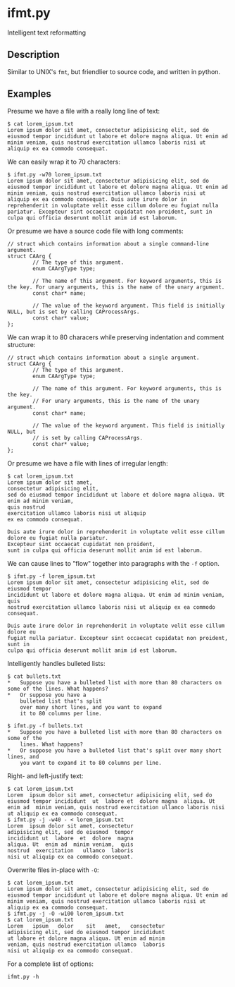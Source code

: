 ifmt.py
======
Intelligent text reformatting

Description
-----------
Similar to UNIX's `fmt`, but friendlier to source code, and written in python.

Examples
--------
Presume we have a file with a really long line of text:
```
$ cat lorem_ipsum.txt
Lorem ipsum dolor sit amet, consectetur adipisicing elit, sed do eiusmod tempor incididunt ut labore et dolore magna aliqua. Ut enim ad minim veniam, quis nostrud exercitation ullamco laboris nisi ut aliquip ex ea commodo consequat.
```

We can easily wrap it to 70 characters:
```
$ ifmt.py -w70 lorem_ipsum.txt
Lorem ipsum dolor sit amet, consectetur adipisicing elit, sed do
eiusmod tempor incididunt ut labore et dolore magna aliqua. Ut enim ad
minim veniam, quis nostrud exercitation ullamco laboris nisi ut
aliquip ex ea commodo consequat. Duis aute irure dolor in
reprehenderit in voluptate velit esse cillum dolore eu fugiat nulla
pariatur. Excepteur sint occaecat cupidatat non proident, sunt in
culpa qui officia deserunt mollit anim id est laborum.
```

Or presume we have a source code file with long comments:
```
// struct which contains information about a single command-line argument.
struct CAArg {
        // The type of this argument.
        enum CAArgType type;

        // The name of this argument. For keyword arguments, this is the key. For unary arguments, this is the name of the unary argument.
        const char* name;

        // The value of the keyword argument. This field is initially NULL, but is set by calling CAProcessArgs.
        const char* value;
};
```

We can wrap it to 80 characers while preserving indentation and comment structure:
```
// struct which contains information about a single argument.
struct CAArg {
        // The type of this argument.
        enum CAArgType type;

        // The name of this argument. For keyword arguments, this is the key.
        // For unary arguments, this is the name of the unary argument.
        const char* name;

        // The value of the keyword argument. This field is initially NULL, but
        // is set by calling CAProcessArgs.
        const char* value;
};
```

Or presume we have a file with lines of irregular length:
```
$ cat lorem_ipsum.txt
Lorem ipsum dolor sit amet,
consectetur adipisicing elit,
sed do eiusmod tempor incididunt ut labore et dolore magna aliqua. Ut enim ad minim veniam,
quis nostrud
exercitation ullamco laboris nisi ut aliquip
ex ea commodo consequat.

Duis aute irure dolor in reprehenderit in voluptate velit esse cillum dolore eu fugiat nulla pariatur.
Excepteur sint occaecat cupidatat non proident,
sunt in culpa qui officia deserunt mollit anim id est laborum.
```
We can cause lines to "flow" together into paragraphs with the `-f` option.
```
$ ifmt.py -f lorem_ipsum.txt
Lorem ipsum dolor sit amet, consectetur adipisicing elit, sed do eiusmod tempor
incididunt ut labore et dolore magna aliqua. Ut enim ad minim veniam, quis
nostrud exercitation ullamco laboris nisi ut aliquip ex ea commodo consequat.

Duis aute irure dolor in reprehenderit in voluptate velit esse cillum dolore eu
fugiat nulla pariatur. Excepteur sint occaecat cupidatat non proident, sunt in
culpa qui officia deserunt mollit anim id est laborum.
```

Intelligently handles bulleted lists:
```
$ cat bullets.txt
*   Suppose you have a bulleted list with more than 80 characters on some of the lines. What happens?
*   Or suppose you have a
    bulleted list that's split
    over many short lines, and you want to expand
    it to 80 columns per line.
```
```
$ ifmt.py -f bullets.txt
*   Suppose you have a bulleted list with more than 80 characters on some of the
    lines. What happens?
*   Or suppose you have a bulleted list that's split over many short lines, and
    you want to expand it to 80 columns per line.
```

Right- and left-justify text:
```
$ cat lorem_ipsum.txt
Lorem  ipsum dolor sit amet, consectetur adipisicing elit, sed do eiusmod tempor incididunt  ut  labore et  dolore magna  aliqua. Ut  enim ad  minim veniam, quis nostrud exercitation ullamco laboris nisi ut aliquip ex ea commodo consequat.
$ ifmt.py -j -w40 - < lorem_ipsum.txt
Lorem  ipsum dolor sit amet, consectetur
adipisicing elit, sed do eiusmod  tempor
incididunt ut  labore  et  dolore  magna
aliqua. Ut  enim ad  minim veniam,  quis
nostrud  exercitation   ullamco  laboris
nisi ut aliquip ex ea commodo consequat.
```

Overwrite files in-place with `-O`:
```
$ cat lorem_ipsum.txt
Lorem ipsum dolor sit amet, consectetur adipisicing elit, sed do eiusmod tempor incididunt ut labore et dolore magna aliqua. Ut enim ad minim veniam, quis nostrud exercitation ullamco laboris nisi ut aliquip ex ea commodo consequat.
$ ifmt.py -j -O -w100 lorem_ipsum.txt
$ cat lorem_ipsum.txt
Lorem   ipsum   dolor    sit   amet,   consectetur
adipisicing elit, sed do eiusmod tempor incididunt
ut labore et dolore magna aliqua. Ut enim ad minim
veniam, quis nostrud exercitation ullamco  laboris
nisi ut aliquip ex ea commodo consequat.
```

For a complete list of options:

    ifmt.py -h
